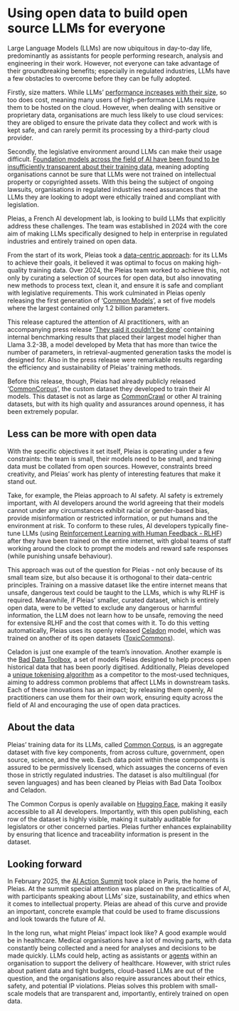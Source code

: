# Using open data to build open source LLMs for everyone

Large Language Models (LLMs) are now ubiquitous in day-to-day life, predominantly as assistants for people performing research, analysis and engineering in their work. However, not everyone can take advantage of their groundbreaking benefits; especially in regulated industries, LLMs have a few obstacles to overcome before they can be fully adopted.

Firstly, size matters. While LLMs’ [performance increases with their size](https://arxiv.org/abs/2001.08361), so too does cost,  meaning many users of high-performance LLMs require them to be hosted on the cloud. However, when dealing with sensitive or proprietary data, organisations are much less likely to use cloud services: they are obliged to ensure the private data they collect and work with is kept safe, and can rarely permit its processing by a third-party cloud provider. 

Secondly, the legislative environment around LLMs can make their usage difficult. [Foundation models across the field of AI have been found to be insufficiently transparent about their training data](https://theodi.org/insights/reports/the-ai-data-transparency-index/), meaning adopting organisations cannot be sure that LLMs were not trained on intellectual property or copyrighted assets. With this being the subject of ongoing lawsuits, organisations in regulated industries need assurances that the LLMs they are looking to adopt were ethically trained and compliant with legislation.

Pleias, a French AI development lab, is looking to build LLMs that explicitly address these challenges. The team was established in 2024 with the core aim of making LLMs specifically designed to help in enterprise in regulated industries and entirely trained on open data. 

From the start of its work, Pleias took a [data-centric approach](https://theodi.org/insights/projects/data-centric-ai/): for its LLMs to achieve their goals, it believed it was optimal to focus on making high-quality training data. Over 2024, the Pleias team worked to achieve this, not only by curating a selection of sources for open data, but also innovating new methods to process text, clean it, and ensure it is safe and compliant with legislative requirements. This work culminated in Pleias openly releasing the first generation of ‘[Common Models](https://huggingface.co/collections/PleIAs/common-models-674cd0667951ab7c4ef84cc4)’, a set of five models where the largest contained only 1.2 billion parameters. 

This release captured the attention of AI practitioners, with an accompanying press release ‘[They said it couldn’t be done](https://huggingface.co/blog/Pclanglais/common-models)’ containing internal benchmarking results that placed their largest model higher than Llama 3.2-3B, a model developed by Meta that has more than twice the number of parameters, in retrieval-augmented generation tasks the model is designed for. Also in the press release were remarkable results regarding the efficiency and sustainability of Pleias’ training methods.

Before this release, though, Pleias had already publicly released ‘[CommonCorpus](https://huggingface.co/collections/PleIAs/common-corpus-6734e0f67ac3f35e44075f93)’, the custom dataset they developed to train their AI models. This dataset is not as large as [CommonCrawl](https://commoncrawl.org/) or other AI training datasets, but with its high quality and assurances around openness, it has been extremely popular.

## Less can be more with open data  
With the specific objectives it set itself, Pleias is operating under a few constraints: the team is small, their models need to be small, and training data must be collated from open sources. However, constraints breed creativity, and Pleias’ work has plenty of interesting features that make it stand out.

Take, for example, the Pleias approach to AI safety. AI safety is extremely important, with AI developers around the world agreeing that their models cannot under any circumstances exhibit racial or gender-based bias, provide misinformation or restricted information, or put humans and the environment at risk. To conform to these rules, AI developers typically fine-tune LLMs (using [Reinforcement Learning with Human Feedback \- RLHF](https://arxiv.org/abs/2203.02155)) after they have been trained on the entire internet, with global teams of staff working around the clock to prompt the models and reward safe responses (while punishing unsafe behaviour).

This approach was out of the question for Pleias \- not only because of its small team size, but also because it is orthogonal to their data-centric principles. Training on a massive dataset like the entire internet means that unsafe, dangerous text could be taught to the LLMs, which is why RLHF is required. Meanwhile, if Pleias’ smaller, curated dataset, which is entirely open data, were to be vetted to exclude any dangerous or harmful information, the LLM does not learn how to be unsafe, removing the need for extensive RLHF and the cost that comes with it. To do this vetting automatically, Pleias uses its openly released [Celadon](https://huggingface.co/PleIAs/celadon) model, which was trained on another of its open datasets ([ToxicCommons](https://huggingface.co/datasets/PleIAs/ToxicCommons)).

Celadon is just one example of the team’s innovation. Another example is the [Bad Data Toolbox](https://huggingface.co/collections/PleIAs/bad-data-toolbox-66981c2d0df662459252844e), a set of models Pleias designed to help process open historical data that has been poorly digitised. Additionally, Pleias developed a [unique tokenising algorithm](https://arxiv.org/abs/2409.04599) as a competitor to the most-used techniques, aiming to address common problems that affect LLMs in downstream tasks. Each of these innovations has an impact; by releasing them openly, AI practitioners can use them for their own work, ensuring equity across the field of AI and encouraging the use of open data practices.

## About the data  
Pleias’ training data for its LLMs, called [Common Corpus](https://huggingface.co/collections/PleIAs/common-corpus-6734e0f67ac3f35e44075f93), is an aggregate dataset with five key components, from across culture, government, open source, science, and the web. Each data point within these components is assured to be permissively licensed, which assuages the concerns of even those in strictly regulated industries. The dataset is also multilingual (for seven languages) and has been cleaned by Pleias with Bad Data Toolbox and Celadon.

The Common Corpus is openly available on [Hugging Face](https://huggingface.co/), making it easily accessible to all AI developers. Importantly, with this open publishing, each row of the dataset is highly visible, making it suitably auditable for legislators or other concerned parties. Pleias further enhances explainability by ensuring that licence and traceability information is present in the dataset. 

## Looking forward  
In February 2025, the [AI Action Summit](https://www.elysee.fr/en/sommet-pour-l-action-sur-l-ia) took place in Paris, the home of Pleias. At the summit special attention was placed on the practicalities of AI, with participants speaking about LLMs’ size, sustainability, and ethics when it comes to intellectual property. Pleias are ahead of this curve and provide an important, concrete example that could be used to frame discussions and look towards the future of AI.

In the long run, what might Pleias’ impact look like? A good example would be in healthcare. Medical organisations have a lot of moving parts, with data constantly being collected and a need for analyses and decisions to be made quickly. LLMs could help, acting as assistants or [agents](https://www.promptingguide.ai/research/llm-agents) within an organisation to support the delivery of healthcare. However, with strict rules about patient data and tight budgets, cloud-based LLMs are out of the question, and the organisations also require assurances about their ethics, safety, and potential IP violations. Pleias solves this problem with small-scale models that are transparent and, importantly, entirely trained on open data. 